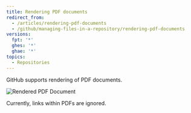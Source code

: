 ```yaml
---
title: Rendering PDF documents
redirect_from:
  - /articles/rendering-pdf-documents
  - /github/managing-files-in-a-repository/rendering-pdf-documents
versions:
  fpt: '*'
  ghes: '*'
  ghae: '*'
topics:
  - Repositories
---
```

GitHub supports rendering of PDF documents.

![Rendered PDF Document](/assets/images/help/repository/rendered-pdf.png)

Currently, links within PDFs are ignored.
